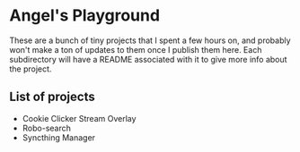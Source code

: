 # Angel's Playground
These are a bunch of tiny projects that I spent a few hours on, and probably won't make a ton of updates to them once I publish them here. Each subdirectory will have a README associated with it to give more info about the project.

## List of projects
- Cookie Clicker Stream Overlay
- Robo-search
- Syncthing Manager
